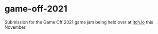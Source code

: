 # game-off-2021
Submission for the Game Off 2021 game jam being held over at [itch.io](https://itch.io/jam/game-off-2021) this November
